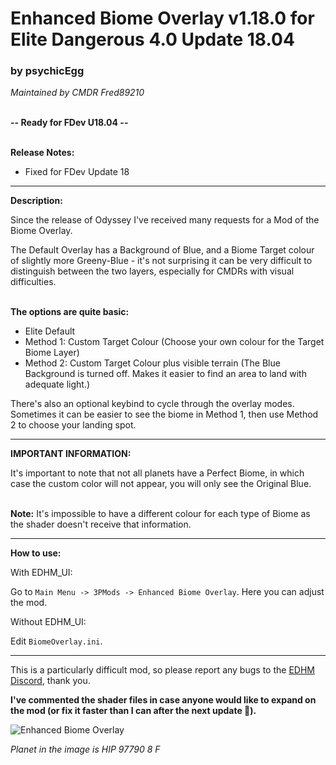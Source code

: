 # Enhanced Biome Overlay v1.18.0 for Elite Dangerous 4.0 Update 18.04

### by psychicEgg
*Maintained by CMDR Fred89210*<br><br>

**-- Ready for FDev U18.04 --**<br><br>

**Release Notes:**
- Fixed for FDev Update 18

-------------------------------------------------------------------------

**Description:**

Since the release of Odyssey I've received many requests for a Mod of the Biome Overlay.

The Default Overlay has a Background of Blue, and a Biome Target colour of slightly more Greeny-Blue - it's not surprising it can be very difficult to distinguish between the two layers, especially for CMDRs with visual difficulties.<br><br>

**The options are quite basic:**
- Elite Default
- Method 1: Custom Target Colour (Choose your own colour for the Target Biome Layer)
- Method 2: Custom Target Colour plus visible terrain (The Blue Background is turned off. Makes it easier to find an area to land with adequate light.)

There's also an optional keybind to cycle through the overlay modes. Sometimes it can be easier to see the biome in Method 1, then use Method 2 to choose your landing spot.<br>

-------------------------------------------------------------------------

**IMPORTANT INFORMATION:**

It's important to note that not all planets have a Perfect Biome, in which case the custom color will not appear, you will only see the Original Blue.<br><br>

**Note:** It's impossible to have a different colour for each type of Biome as the shader doesn't receive that information.<br>

-------------------------------------------------------------------------

**How to use:**

With EDHM_UI:

Go to `Main Menu -> 3PMods -> Enhanced Biome Overlay`. Here you can adjust the mod.

Without EDHM_UI:

Edit `BiomeOverlay.ini`.

-------------------------------------------------------------------------

This is a particularly difficult mod, so please report any bugs to the [EDHM Discord](https://discord.gg/KTYgJegfYw), thank you.

**I've commented the shader files in case anyone would like to expand on the mod (or fix it faster than I can after the next update 🙂).**<br>

![Enhanced Biome Overlay](https://github.com/psychicEgg/EDHM/blob/main/Odyssey/3rdPartyMods/BiomeOverlay/BiomeOverlay.jpg?raw=true)

*Planet in the image is HIP 97790 8 F*